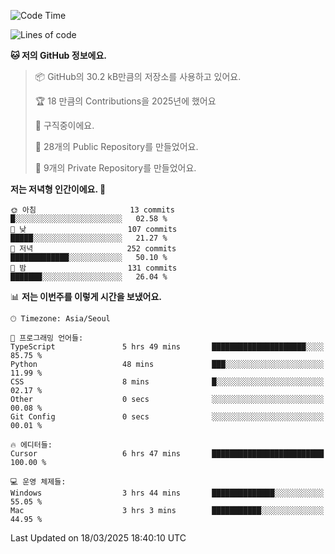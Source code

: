   <!--START_SECTION:waka-->
![Code Time](http://img.shields.io/badge/Code%20Time-1%2C025%20hrs%2038%20mins-blue)

![Lines of code](https://img.shields.io/badge/%EC%A0%80%EB%8A%94%20%EC%97%AC%ED%83%9C%EA%B9%8C%EC%A7%80%20-794.9%20thousand%20%EC%A4%84%EC%9D%98%20%EC%BD%94%EB%93%9C%EB%A5%BC%20%EC%9E%91%EC%84%B1%ED%96%88%EC%96%B4%EC%9A%94.-blue)

**🐱 저의 GitHub 정보에요.** 

> 📦 GitHub의 30.2 kB만큼의 저장소를 사용하고 있어요. 
 > 
> 🏆 18 만큼의 Contributions을 2025년에 했어요
 > 
> 💼 구직중이에요.
 > 
> 📜 28개의 Public Repository를 만들었어요. 
 > 
> 🔑 9개의 Private Repository를 만들었어요. 
 > 
**저는 저녁형 인간이에요. 🦉** 

```text
🌞 아침                     13 commits          █░░░░░░░░░░░░░░░░░░░░░░░░   02.58 % 
🌆 낮　                     107 commits         █████░░░░░░░░░░░░░░░░░░░░   21.27 % 
🌃 저녁                     252 commits         █████████████░░░░░░░░░░░░   50.10 % 
🌙 밤　                     131 commits         ███████░░░░░░░░░░░░░░░░░░   26.04 % 
```


📊 **저는 이번주를 이렇게 시간을 보냈어요.** 

```text
🕑︎ Timezone: Asia/Seoul

💬 프로그래밍 언어들: 
TypeScript               5 hrs 49 mins       █████████████████████░░░░   85.75 % 
Python                   48 mins             ███░░░░░░░░░░░░░░░░░░░░░░   11.99 % 
CSS                      8 mins              █░░░░░░░░░░░░░░░░░░░░░░░░   02.17 % 
Other                    0 secs              ░░░░░░░░░░░░░░░░░░░░░░░░░   00.08 % 
Git Config               0 secs              ░░░░░░░░░░░░░░░░░░░░░░░░░   00.01 % 

🔥 에디터들: 
Cursor                   6 hrs 47 mins       █████████████████████████   100.00 % 

💻 운영 체제들: 
Windows                  3 hrs 44 mins       ██████████████░░░░░░░░░░░   55.05 % 
Mac                      3 hrs 3 mins        ███████████░░░░░░░░░░░░░░   44.95 % 
```


 Last Updated on 18/03/2025 18:40:10 UTC
<!--END_SECTION:waka-->
